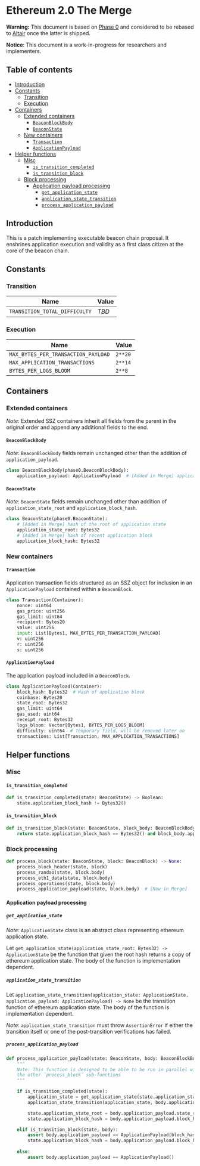 # Ethereum 2.0 The Merge

**Warning:** This document is based on [Phase 0](../phase0/beacon-chain.md) and considered to be rebased to [Altair](../altair/beacon-chain.md) once the latter is shipped.

**Notice**: This document is a work-in-progress for researchers and implementers.

## Table of contents

<!-- TOC -->
<!-- START doctoc generated TOC please keep comment here to allow auto update -->
<!-- DON'T EDIT THIS SECTION, INSTEAD RE-RUN doctoc TO UPDATE -->

- [Introduction](#introduction)
- [Constants](#constants)
  - [Transition](#transition)
  - [Execution](#execution)
- [Containers](#containers)
  - [Extended containers](#extended-containers)
    - [`BeaconBlockBody`](#beaconblockbody)
    - [`BeaconState`](#beaconstate)
  - [New containers](#new-containers)
    - [`Transaction`](#transaction)
    - [`ApplicationPayload`](#applicationpayload)
- [Helper functions](#helper-functions)
  - [Misc](#misc)
    - [`is_transition_completed`](#is_transition_completed)
    - [`is_transition_block`](#is_transition_block)
  - [Block processing](#block-processing)
    - [Application payload processing](#application-payload-processing)
      - [`get_application_state`](#get_application_state)
      - [`application_state_transition`](#application_state_transition)
      - [`process_application_payload`](#process_application_payload)

<!-- END doctoc generated TOC please keep comment here to allow auto update -->
<!-- /TOC -->

## Introduction

This is a patch implementing executable beacon chain proposal. 
It enshrines application execution and validity as a first class citizen at the core of the beacon chain.

## Constants

### Transition
| Name | Value |
| - | - |
| `TRANSITION_TOTAL_DIFFICULTY` | _TBD_ |

### Execution

| Name | Value |
| - | - |
| `MAX_BYTES_PER_TRANSACTION_PAYLOAD` | `2**20` |
| `MAX_APPLICATION_TRANSACTIONS` | `2**14` |
| `BYTES_PER_LOGS_BLOOM` | `2**8` |


## Containers

### Extended containers

*Note*: Extended SSZ containers inherit all fields from the parent in the original
order and append any additional fields to the end.

#### `BeaconBlockBody`

*Note*: `BeaconBlockBody` fields remain unchanged other than the addition of `application_payload`.

```python
class BeaconBlockBody(phase0.BeaconBlockBody):
    application_payload: ApplicationPayload  # [Added in Merge] application payload
```

#### `BeaconState`

*Note*: `BeaconState` fields remain unchanged other than addition of `application_state_root` and `application_block_hash`. 


```python
class BeaconState(phase0.BeaconState):
    # [Added in Merge] hash of the root of application state
    application_state_root: Bytes32
    # [Added in Merge] hash of recent application block
    application_block_hash: Bytes32
```

### New containers

#### `Transaction`

Application transaction fields structured as an SSZ object for inclusion in an `ApplicationPayload` contained within a `BeaconBlock`.

```python
class Transaction(Container):
    nonce: uint64
    gas_price: uint256
    gas_limit: uint64
    recipient: Bytes20
    value: uint256
    input: List[Bytes1, MAX_BYTES_PER_TRANSACTION_PAYLOAD]
    v: uint256
    r: uint256
    s: uint256
```

#### `ApplicationPayload`

The application payload included in a `BeaconBlock`.

```python
class ApplicationPayload(Container):
    block_hash: Bytes32  # Hash of application block
    coinbase: Bytes20
    state_root: Bytes32
    gas_limit: uint64
    gas_used: uint64
    receipt_root: Bytes32
    logs_bloom: Vector[Bytes1, BYTES_PER_LOGS_BLOOM]
    difficulty: uint64  # Temporary field, will be removed later on
    transactions: List[Transaction, MAX_APPLICATION_TRANSACTIONS]
```

## Helper functions

### Misc

#### `is_transition_completed`

```python
def is_transition_completed(state: BeaconState) -> Boolean:
    state.application_block_hash != Bytes32()
```

#### `is_transition_block`

```python
def is_transition_block(state: BeaconState, block_body: BeaconBlockBody) -> boolean:
    return state.application_block_hash == Bytes32() and block_body.application_payload.block_hash != Bytes32()
```

### Block processing

```python
def process_block(state: BeaconState, block: BeaconBlock) -> None:
    process_block_header(state, block)
    process_randao(state, block.body)
    process_eth1_data(state, block.body)
    process_operations(state, block.body)
    process_application_payload(state, block.body)  # [New in Merge]
```

#### Application payload processing

##### `get_application_state`

*Note*: `ApplicationState` class is an abstract class representing ethereum application state.

Let `get_application_state(application_state_root: Bytes32) -> ApplicationState`  be the function that given the root hash returns a copy of ethereum application state. 
The body of the function is implementation dependent.

##### `application_state_transition`

Let `application_state_transition(application_state: ApplicationState, application_payload: ApplicationPayload) -> None` be the transition function of ethereum application state. 
The body of the function is implementation dependent.

*Note*: `application_state_transition` must throw `AssertionError` if either the transition itself or one of the post-transition verifications has failed.

##### `process_application_payload`

```python
def process_application_payload(state: BeaconState, body: BeaconBlockBody) -> None:
    """
    Note: This function is designed to be able to be run in parallel with 
    the other `process_block` sub-functions
    """

    if is_transition_completed(state):
        application_state = get_application_state(state.application_state_root)
        application_state_transition(application_state, body.application_payload)

        state.application_state_root = body.application_payload.state_root
        state.application_block_hash = body.application_payload.block_hash

    elif is_transition_block(state, body):
        assert body.application_payload == ApplicationPayload(block_hash = body.application_payload.block_hash)
        state.application_block_hash = body.application_payload.block_hash
    
    else:
        assert body.application_payload == ApplicationPayload()
```
